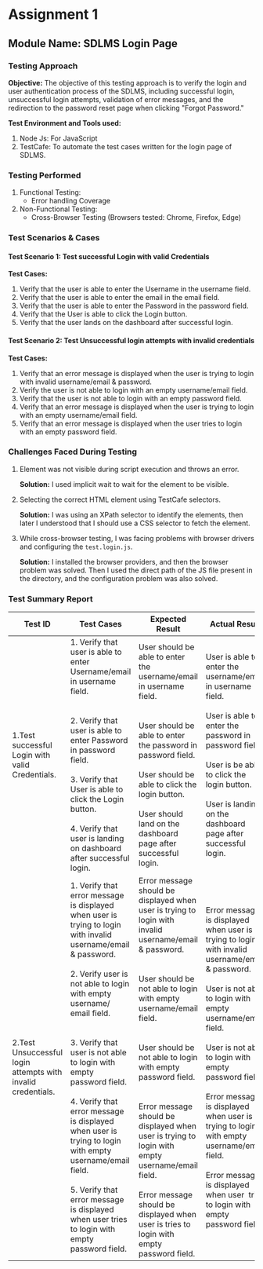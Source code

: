 # Assignment 1

## Module Name: SDLMS Login Page

### Testing Approach

**Objective:** The objective of this testing approach is to verify the login and user authentication process of the SDLMS, including successful login, unsuccessful login attempts, validation of error messages, and the redirection to the password reset page when clicking "Forgot Password."

**Test Environment and Tools used:**

1. Node Js: For JavaScript
2. TestCafe: To automate the test cases written for the login page of SDLMS.

### Testing Performed

1. Functional Testing:
   - Error handling Coverage
2. Non-Functional Testing:
   - Cross-Browser Testing (Browsers tested: Chrome, Firefox, Edge)

### Test Scenarios & Cases

#### Test Scenario 1: Test successful Login with valid Credentials

**Test Cases:**

1. Verify that the user is able to enter the Username in the username field.
2. Verify that the user is able to enter the email in the email field.
3. Verify that the user is able to enter the Password in the password field.
4. Verify that the User is able to click the Login button.
5. Verify that the user lands on the dashboard after successful login.

#### Test Scenario 2: Test Unsuccessful login attempts with invalid credentials

**Test Cases:**

1. Verify that an error message is displayed when the user is trying to login with invalid username/email & password.
2. Verify the user is not able to login with an empty username/email field.
3. Verify that the user is not able to login with an empty password field.
4. Verify that an error message is displayed when the user is trying to login with an empty username/email field.
5. Verify that an error message is displayed when the user tries to login with an empty password field.

### Challenges Faced During Testing

1. Element was not visible during script execution and throws an error.

   **Solution:** I used implicit wait to wait for the element to be visible.

2. Selecting the correct HTML element using TestCafe selectors.

   **Solution:** I was using an XPath selector to identify the elements, then later I understood that I should use a CSS selector to fetch the element.

3. While cross-browser testing, I was facing problems with browser drivers and configuring the `test.login.js`.

   **Solution:** I installed the browser providers, and then the browser problem was solved. Then I used the direct path of the JS file present in the directory, and the configuration problem was also solved.

### Test Summary Report

| Test ID                                                      | Test Cases                                                                                                                                                                                                                                                                                                                                                                                                                                                                                                | Expected Result                                                                                                                                                                                                                                                                                                                                                                                                                                                       | Actual Result                                                                                                                                                                                                                                                                                                                                                                                                        | Status                                                                                                           |
| ------------------------------------------------------------ | --------------------------------------------------------------------------------------------------------------------------------------------------------------------------------------------------------------------------------------------------------------------------------------------------------------------------------------------------------------------------------------------------------------------------------------------------------------------------------------------------------- | --------------------------------------------------------------------------------------------------------------------------------------------------------------------------------------------------------------------------------------------------------------------------------------------------------------------------------------------------------------------------------------------------------------------------------------------------------------------- | -------------------------------------------------------------------------------------------------------------------------------------------------------------------------------------------------------------------------------------------------------------------------------------------------------------------------------------------------------------------------------------------------------------------- | ---------------------------------------------------------------------------------------------------------------- |
| 1.Test successful Login with valid Credentials.              | 1\. Verify that user is able to enter Username/email in username field.<br><br><br>2\. Verify that user is able to enter Password in password field.<br><br>3\. Verify that  User is able to click the Login button.<br><br>4\. Verify that user is landing on dashboard after successful login.                                                                                                                                                                                                          | User should be able to enter the username/email in username field.<br><br><br>User should be able to enter the password in password field.<br><br>User should be able to click the login button.<br><br>User should land on the dashboard page after successful login.                                                                                                                                                                                                | User is able to enter the username/email in username field.<br><br>User is able to enter the password in password field.<br><br>User is be able to click the login button.<br><br>User is landing on the dashboard page after successful login.                                                                                                                                                                      | Pass<br><br><br><br><br>Pass<br><br><br><br>Pass<br><br><br>Pass                                                 |
| 2.Test Unsuccessful login attempts with invalid credentials. | 1\. Verify that error message is displayed when user is trying to login with invalid username/email & password.<br> <br>2\. Verify user is not able to login with empty username/ email field.<br><br><br>3\. Verify that  user is not able to login with empty password field.<br><br>4\. Verify that error message is displayed when user is trying to login with empty username/email field.<br><br>5\. Verify that error message is displayed when user tries to login with empty password field.<br> | Error message should be displayed when user is trying to login with invalid username/email & password.<br><br><br>User should be not able to login with empty username/email field.<br><br><br>User should be not able to login with empty password field.<br><br><br>Error message should be displayed when user is trying to login with empty username/email field.<br><br>Error message should be displayed when user is tries to login with empty password field. | Error message is displayed when user is trying to login with invalid username/email & password.<br><br>User is not able to login with empty username/email field.<br><br>User is not able to login with empty password field.<br><br>Error message is displayed when user is trying to login with empty username/email field.<br><br>Error message is displayed when user  tries to login with empty password field. | Pass<br><br><br><br><br><br><br>Pass<br><br><br><br><br><br>Pass<br><br><br><br><br>Pass<br><br><br><br><br>Pass |
